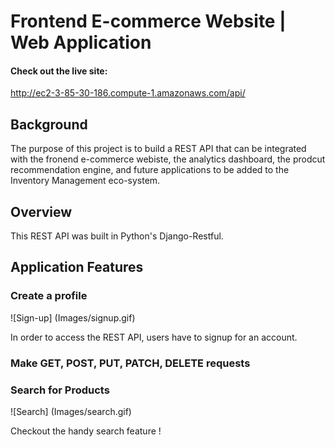 # Frontend E-commerce Website | Web Application 

#### Check out the live site:
<http://ec2-3-85-30-186.compute-1.amazonaws.com/api/>
## Background

The purpose of this project is to build a REST API that can be integrated with the fronend e-commerce webiste, the analytics dashboard, the prodcut recommendation engine, and future applications to be added to the Inventory Management eco-system.

## Overview

This REST API was built in Python's Django-Restful.

## Application Features

### Create a profile

![Sign-up] (Images/signup.gif)

In order to access the REST API, users have to signup for an account.


### Make GET, POST, PUT, PATCH, DELETE requests


### Search for Products

![Search] (Images/search.gif)

Checkout the handy search feature !







